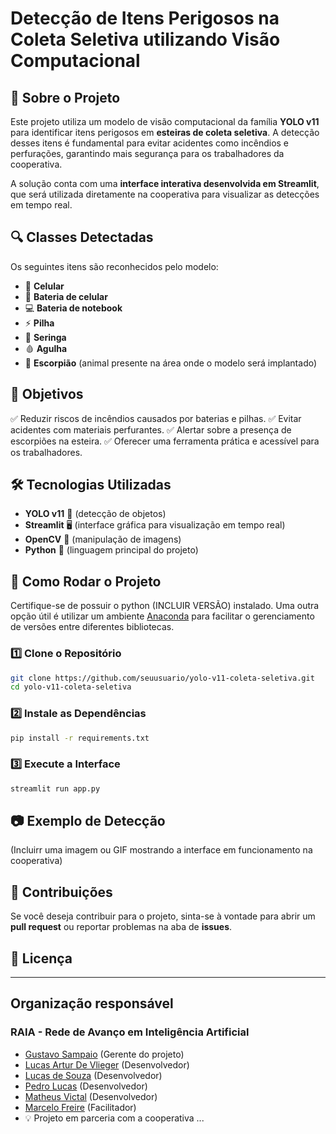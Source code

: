 # Detecção de Itens Perigosos na Coleta Seletiva utilizando Visão Computacional

## 📌 Sobre o Projeto
Este projeto utiliza um modelo de visão computacional da família **YOLO v11** para identificar itens perigosos em **esteiras de coleta seletiva**. A detecção desses itens é fundamental para evitar acidentes como incêndios e perfurações, garantindo mais segurança para os trabalhadores da cooperativa.

A solução conta com uma **interface interativa desenvolvida em Streamlit**, que será utilizada diretamente na cooperativa para visualizar as detecções em tempo real.

## 🔍 Classes Detectadas
Os seguintes itens são reconhecidos pelo modelo:
- 📱 **Celular**
- 🔋 **Bateria de celular**
- 💻 **Bateria de notebook**
- ⚡ **Pilha**
- 💉 **Seringa**
- 🩸 **Agulha**
- 🦂 **Escorpião** (animal presente na área onde o modelo será implantado)

## 🎯 Objetivos
✅ Reduzir riscos de incêndios causados por baterias e pilhas.
✅ Evitar acidentes com materiais perfurantes.
✅ Alertar sobre a presença de escorpiões na esteira.
✅ Oferecer uma ferramenta prática e acessível para os trabalhadores.

## 🛠️ Tecnologias Utilizadas
- **YOLO v11** 📸 (detecção de objetos)
- **Streamlit** 🖥️ (interface gráfica para visualização em tempo real)
- **OpenCV** 🎥 (manipulação de imagens)
- **Python** 🐍 (linguagem principal do projeto)

## 🚀 Como Rodar o Projeto
Certifique-se de possuir o python (INCLUIR VERSÃO) instalado. 
Uma outra opção útil é utilizar um ambiente [Anaconda](https://www.anaconda.com/) para facilitar o gerenciamento de versões entre diferentes bibliotecas.
### 1️⃣ Clone o Repositório
```bash
git clone https://github.com/seuusuario/yolo-v11-coleta-seletiva.git
cd yolo-v11-coleta-seletiva
```

### 2️⃣ Instale as Dependências
```bash
pip install -r requirements.txt
```

### 3️⃣ Execute a Interface
```bash
streamlit run app.py
```

## 📷 Exemplo de Detecção
(Incluirr uma imagem ou GIF mostrando a interface em funcionamento na cooperativa)

## 📌 Contribuições
Se você deseja contribuir para o projeto, sinta-se à vontade para abrir um **pull request** ou reportar problemas na aba de **issues**.

## 📜 Licença


---
 ## Organização responsável 
 ### RAIA - Rede de Avanço em Inteligência Artificial 
- [Gustavo Sampaio](https://www.linkedin.com/in/gussampaio/) (Gerente do projeto) 
- [Lucas Artur De Vlieger](https://www.linkedin.com/in/artur-de-vlieger-336829252/) (Desenvolvedor) 
- [Lucas de Souza](https://www.linkedin.com/in/lucas-de-souza-brandão-590b1228b/) (Desenvolvedor)
- [Pedro Lucas](https://www.linkedin.com/in/pedro-lucas-figueiredo-bahiense/) (Desenvolvedor)
- [Matheus Victal](https://www.linkedin.com/in/matheus-victal-cerqueira-2a35251b3/) (Desenvolvedor)
- [Marcelo Freire](https://www.linkedin.com/in/marcelosfreires/) (Facilitador)
- 💡 Projeto em parceria com a cooperativa ...

